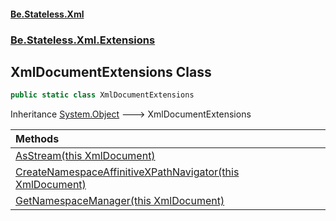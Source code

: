 #### [Be.Stateless.Xml](README.md 'README')
### [Be.Stateless.Xml.Extensions](Be.Stateless.Xml.Extensions.md 'Be.Stateless.Xml.Extensions')

## XmlDocumentExtensions Class

```csharp
public static class XmlDocumentExtensions
```

Inheritance [System.Object](https://docs.microsoft.com/en-us/dotnet/api/System.Object 'System.Object') &#129106; XmlDocumentExtensions

| Methods | |
| :--- | :--- |
| [AsStream(this XmlDocument)](XmlDocumentExtensions.AsStream(thisXmlDocument).md 'Be.Stateless.Xml.Extensions.XmlDocumentExtensions.AsStream(this System.Xml.XmlDocument)') | |
| [CreateNamespaceAffinitiveXPathNavigator(this XmlDocument)](XmlDocumentExtensions.CreateNamespaceAffinitiveXPathNavigator(thisXmlDocument).md 'Be.Stateless.Xml.Extensions.XmlDocumentExtensions.CreateNamespaceAffinitiveXPathNavigator(this System.Xml.XmlDocument)') | |
| [GetNamespaceManager(this XmlDocument)](XmlDocumentExtensions.GetNamespaceManager(thisXmlDocument).md 'Be.Stateless.Xml.Extensions.XmlDocumentExtensions.GetNamespaceManager(this System.Xml.XmlDocument)') | |
